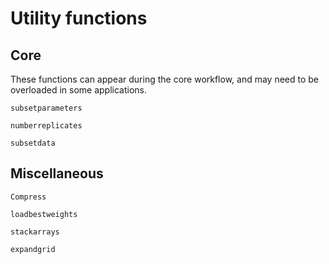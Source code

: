 # Utility functions


## Core

These functions can appear during the core workflow, and may need to be
overloaded in some applications.

```@docs
subsetparameters

numberreplicates

subsetdata
```


## Miscellaneous

```@docs
Compress

loadbestweights

stackarrays

expandgrid
```
